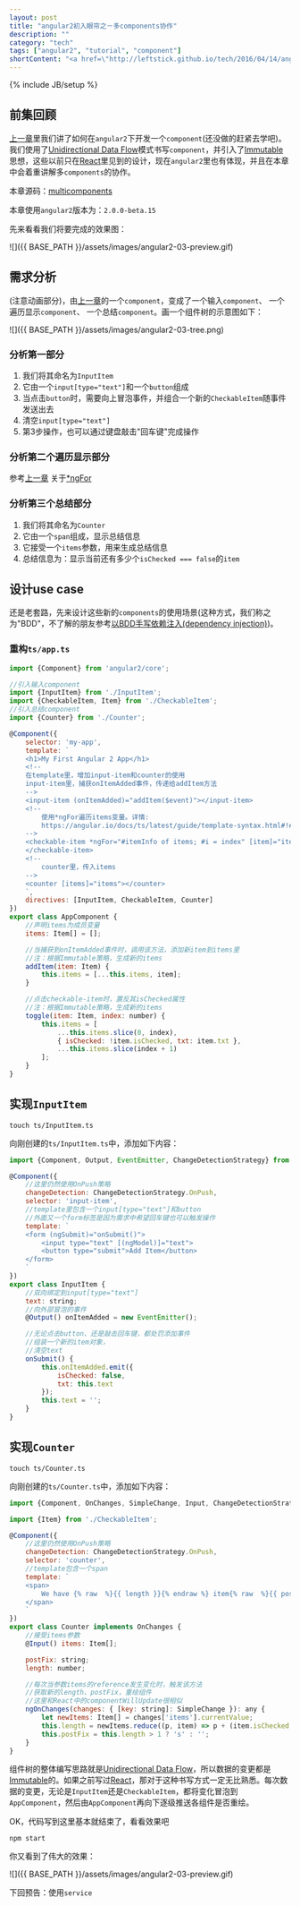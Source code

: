```yaml
---
layout: post
title: "angular2初入眼帘之－多components协作"
description: ""
category: "tech"
tags: ["angular2", "tutorial", "component"]
shortContent: "<a href=\"http://leftstick.github.io/tech/2016/04/14/angular2-02-component\">上一章</a>里我们讲了如何在<code>angular2</code>下开发一个<code>component</code>(还没做的赶紧去学吧)。我们使用了<a href=\"https://medium.com/@AdamRNeary/unidirectional-data-flow-yes-flux-i-am-not-so-sure-b4acf988196c#.bxd6ripaq\">Unidirectional Data Flow</a>模式书写<code>component</code>，并引入了<a href=\"http://leftstick.github.io/tech/2016/04/09/immutability-in-javascript\">Immutable</a>思想，这些以前只在<a href=\"https://facebook.github.io/react/\">React</a>里见到的设计，现在<code>angular2</code>里也有体现，并且在本章中会着重讲解多<code>components</code>的协作"
---
```

{% include JB/setup %}


## 前集回顾 ##

[上一章][previous-url]里我们讲了如何在`angular2`下开发一个`component`(还没做的赶紧去学吧)。我们使用了[Unidirectional Data Flow][Unidirectional-url]模式书写`component`，并引入了[Immutable](http://leftstick.github.io/tech/2016/04/09/immutability-in-javascript)思想，这些以前只在[React][react-url]里见到的设计，现在`angular2`里也有体现，并且在本章中会着重讲解多`components`的协作。

本章源码：[multicomponents](https://github.com/leftstick/angular2-lesson/tree/master/examples/multicomponents)

本章使用`angular2`版本为：`2.0.0-beta.15`

先来看看我们将要完成的效果图：

![]({{ BASE_PATH }}/assets/images/angular2-03-preview.gif)

## 需求分析 ##

(注意动画部分)，由[上一章][previous-url]的一个`component`，变成了一个输入`component`、 一个遍历显示`component`、 一个总结`component`。画一个组件树的示意图如下：

![]({{ BASE_PATH }}/assets/images/angular2-03-tree.png)

### 分析第一部分 ###

1. 我们将其命名为`InputItem`
2. 它由一个`input[type="text"]`和一个`button`组成
3. 当点击`button`时，需要向上冒泡事件，并组合一个新的`CheckableItem`随事件发送出去
4. 清空`input[type="text"]`
5. 第3步操作，也可以通过键盘敲击"回车键"完成操作

### 分析第二个遍历显示部分 ###

参考[上一章][previous-url]
关于[*ngFor](https://angular.io/docs/ts/latest/guide/template-syntax.html#!#ngFor)

### 分析第三个总结部分 ###

1. 我们将其命名为`Counter`
2. 它由一个`span`组成，显示总结信息
3. 它接受一个`items`参数，用来生成总结信息
4. 总结信息为：显示当前还有多少个`isChecked === false`的`item`

## 设计use case ##

还是老套路，先来设计这些新的`components`的使用场景(这种方式，我们称之为"BDD"，不了解的朋友参考[以BDD手写依赖注入(dependency injection)](http://leftstick.github.io/tech/2016/03/18/write-di-in-bdd))。

### 重构`ts/app.ts` ###

```javascript
import {Component} from 'angular2/core';

//引入输入component
import {InputItem} from './InputItem';
import {CheckableItem, Item} from './CheckableItem';
//引入总结component
import {Counter} from './Counter';

@Component({
    selector: 'my-app',
    template: `
    <h1>My First Angular 2 App</h1>
    <!--
    在template里，增加input-item和counter的使用
    input-item里，捕获onItemAdded事件，传递给addItem方法
    -->
    <input-item (onItemAdded)="addItem($event)"></input-item>
    <!--
        使用*ngFor遍历items变量。详情:
        https://angular.io/docs/ts/latest/guide/template-syntax.html#!#ngFor
    -->
    <checkable-item *ngFor="#itemInfo of items; #i = index" [item]="itemInfo" (onItemClicked)="toggle($event, i)">
    </checkable-item>
    <!--
        counter里，传入items
    -->
    <counter [items]="items"></counter>
    `,
    directives: [InputItem, CheckableItem, Counter]
})
export class AppComponent {
    //声明items为成员变量
    items: Item[] = [];

    //当捕获到onItemAdded事件时，调用该方法，添加新item到items里
    //注：根据Immutable策略，生成新的items
    addItem(item: Item) {
        this.items = [...this.items, item];
    }

    //点击checkable-item时，置反其isChecked属性
    //注：根据Immutable策略，生成新的items
    toggle(item: Item, index: number) {
        this.items = [
            ...this.items.slice(0, index),
            { isChecked: !item.isChecked, txt: item.txt },
            ...this.items.slice(index + 1)
        ];
    }
}
```

## 实现`InputItem` ##

```shell
touch ts/InputItem.ts
```

向刚创建的`ts/InputItem.ts`中，添加如下内容：

```javascript
import {Component, Output, EventEmitter, ChangeDetectionStrategy} from 'angular2/core';

@Component({
    //这里仍然使用OnPush策略
    changeDetection: ChangeDetectionStrategy.OnPush,
    selector: 'input-item',
    //template里包含一个input[type="text"]和button
    //外面又一个form标签是因为需求中希望回车键也可以触发操作
    template: `
    <form (ngSubmit)="onSubmit()">
        <input type="text" [(ngModel)]="text">
        <button type="submit">Add Item</button>
    </form>
    `
})
export class InputItem {
    //双向绑定到input[type="text"]
    text: string;
    //向外部冒泡的事件
    @Output() onItemAdded = new EventEmitter();

    //无论点击button、还是敲击回车键，都处罚添加事件
    //组装一个新的item对象，
    //清空text
    onSubmit() {
        this.onItemAdded.emit({
            isChecked: false,
            txt: this.text
        });
        this.text = '';
    }
}
```

## 实现`Counter` ##

```shell
touch ts/Counter.ts
```

向刚创建的`ts/Counter.ts`中，添加如下内容：

```javascript
import {Component, OnChanges, SimpleChange, Input, ChangeDetectionStrategy} from 'angular2/core';

import {Item} from './CheckableItem';

@Component({
    //这里仍然使用OnPush策略
    changeDetection: ChangeDetectionStrategy.OnPush,
    selector: 'counter',
    //template包含一个span
    template: `
    <span>
        We have {% raw  %}{{ length }}{% endraw %} item{% raw  %}{{ postFix }}{% endraw %}
    </span>
    `
})
export class Counter implements OnChanges {
    //接受items参数
    @Input() items: Item[];

    postFix: string;
    length: number;

    //每次当参数items的reference发生变化时，触发该方法
    //获取新的length、postFix，重绘组件
    //这里和React中的componentWillUpdate很相似
    ngOnChanges(changes: { [key: string]: SimpleChange }): any {
        let newItems: Item[] = changes['items'].currentValue;
        this.length = newItems.reduce((p, item) => p + (item.isChecked ? 0 : 1), 0);
        this.postFix = this.length > 1 ? 's' : '';
    }
}
```

组件树的整体编写思路就是[Unidirectional Data Flow][Unidirectional-url]，所以数据的变更都是[Immutable](http://leftstick.github.io/tech/2016/04/09/immutability-in-javascript)的。如果之前写过[React][react-url]，那对于这种书写方式一定无比熟悉。每次数据的变更，无论是`InputItem`还是`CheckableItem`，都将变化冒泡到`AppComponent`，然后由`AppComponent`再向下逐级推送各组件是否重绘。

OK，代码写到这里基本就结束了，看看效果吧

```shell
npm start
```

你又看到了伟大的效果：

![]({{ BASE_PATH }}/assets/images/angular2-03-preview.gif)

下回预告：使用`service`

[previous-url]: http://leftstick.github.io/tech/2016/04/14/angular2-02-component
[ng-url]: https://angularjs.org/
[ng-dir-url]: https://docs.angularjs.org/guide/directive
[ng2-url]: https://angular.io/
[Unidirectional-url]: https://medium.com/@AdamRNeary/unidirectional-data-flow-yes-flux-i-am-not-so-sure-b4acf988196c#.bxd6ripaq
[react-url]: https://facebook.github.io/react/
